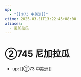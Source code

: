 ```yaml
---
up:
  - "[[②73 中美洲]]"
ctime: 2025-03-01T13:22:45+08:00
aliases:
  - 尼加拉瓜
---
```


# ②745 尼加拉瓜

- up: [[②73 中美洲]]

